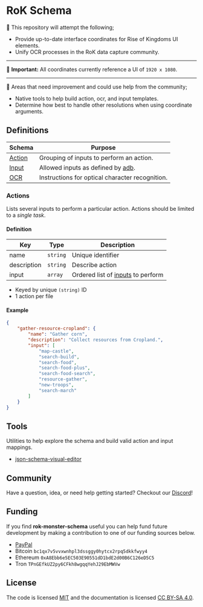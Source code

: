 # RoK Schema

🌽 This repository will attempt the following;

- Provide up-to-date interface coordinates for Rise of Kingdoms UI elements.
- Unify OCR processes in the RoK data capture community.

---

📢 **Important:** All coordinates currently reference a UI of `1920 x 1080`.

---

📌 Areas that need improvement and could use help from the community;

- Native tools to help build action, ocr, and input templates.
- Determine how best to handle other resolutions when using coordinate arguments.

## Definitions

|Schema|Purpose|
|-|-|
|[Action](#action)|Grouping of inputs to perform an action.|
|[Input](#input)|Allowed inputs as defined by [adb](https://developer.android.com/studio/command-line/adb).|
|[OCR](#ocr)|Instructions for optical character recognition.|

### Actions

Lists several inputs to perform a particular action. Actions should be limited to a *single task*.

#### Definition

|Key|Type|Description|
|-|-|-|
|name|`string`|Unique identifier|
|description|`string`|Describe action|
|input|`array`|Ordered list of [inputs](#input) to perform|

- Keyed by unique `(string)` ID
- 1 action per file

#### Example

```json
{
    "gather-resource-cropland": {
        "name": "Gather corn",
        "description": "Collect resources from Cropland.",
        "input": [
            "map-castle",
            "search-build",
            "search-food",
            "search-food-plus",
            "search-food-search",
            "resource-gather",
            "new-troops",
            "search-march"
        ]
    }
}
```

## Tools

Utilities to help explore the schema and build valid action and input mappings.

- [json-schema-visual-editor](https://hellosean1025.github.io/json-schema-visual-editor/)

## Community

Have a question, idea, or need help getting started? Checkout our [Discord](https://discord.gg/drhxwVQ)!

## Funding

If you find **rok-monster-schema** useful you can help fund future development by making a contribution to one of our funding sources below.

- [PayPal](https://www.paypal.com/donate?hosted_button_id=EKK8CQTPJG7WL)
- Bitcoin `bc1qx7v5vvxwnhpl3dssggy0hytcx2rpq5dkkfwyy4`
- Ethereum `0xA8Ebb6e5EC503E90551dD1bdE2d00B6C126eD5C5`
- Tron `TPnGEfkUZ2py6CFkh8wgqqYehJ29EbMWVw`

## License

The code is licensed [MIT](https://opensource.org/licenses/MIT) and the documentation is licensed [CC BY-SA 4.0](https://creativecommons.org/licenses/by-sa/4.0/).
